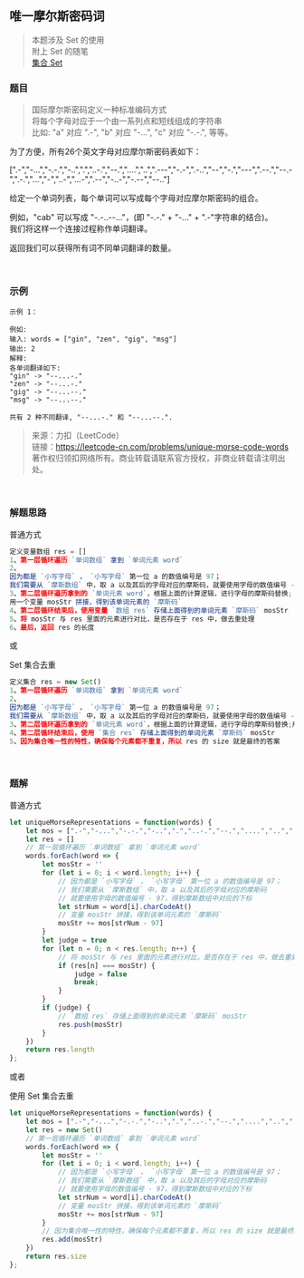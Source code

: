 ## 唯一摩尔斯密码词

>本题涉及 Set 的使用<br>
附上 Set 的随笔<br>
[集合 Set](https://www.cnblogs.com/linjunfu/p/12643533.html)

### 题目
> 国际摩尔斯密码定义一种标准编码方式<br>
> 将每个字母对应于一个由一系列点和短线组成的字符串<br>
> 比如: "a" 对应 ".-", "b" 对应 "-...", "c" 对应 "-.-.", 等等。

为了方便，所有26个英文字母对应摩尔斯密码表如下：

[".-","-...","-.-.","-..",".","..-.","--.","....","..",".---","-.-",".-..","--","-.","---",".--.","--.-",".-.","...","-","..-","...-",".--","-..-","-.--","--.."]

给定一个单词列表，每个单词可以写成每个字母对应摩尔斯密码的组合。

例如，"cab" 可以写成 "-.-..--..."，(即 "-.-." + "-..." + ".-"字符串的结合)。<br>
我们将这样一个连接过程称作单词翻译。

返回我们可以获得所有词不同单词翻译的数量。

<br>

### 示例
```
示例 1：

例如:
输入: words = ["gin", "zen", "gig", "msg"]
输出: 2
解释: 
各单词翻译如下:
"gin" -> "--...-."
"zen" -> "--...-."
"gig" -> "--...--."
"msg" -> "--...--."

共有 2 种不同翻译, "--...-." 和 "--...--.".
```
>来源：力扣（LeetCode）<br>
链接：https://leetcode-cn.com/problems/unique-morse-code-words<br>
著作权归领扣网络所有。商业转载请联系官方授权，非商业转载请注明出处。

<br>

### 解题思路
普通方式
```javascript
定义变量数组 res = []
1、第一层循环遍历 `单词数组` 拿到 `单词元素 word`
2、
因为都是 `小写字母` ， `小写字母` 第一位 a 的数值编号是 97；
我们需要从 `摩斯数组` 中，取 a 以及其后的字母对应的摩斯码，就要使用字母的数值编号 - 97，得到摩斯数组中对应的下标
3、第二层循环遍历拿到的 `单词元素 word`，根据上面的计算逻辑，进行字母的摩斯码替换;
用一个变量 mosStr 拼接，得到该单词元素的 `摩斯码`
4、第二层循环结束后，使用变量 `数组 res` 存储上面得到的单词元素 `摩斯码` mosStr
5、将 mosStr 与 res 里面的元素进行对比，是否存在于 res 中，做去重处理
6、最后，返回 res 的长度
```

或

Set 集合去重
```javascript
定义集合 res = new Set()
1、第一层循环遍历 `单词数组` 拿到 `单词元素 word`
2、
因为都是 `小写字母` ， `小写字母` 第一位 a 的数值编号是 97；
我们需要从 `摩斯数组` 中，取 a 以及其后的字母对应的摩斯码，就要使用字母的数值编号 - 97，得到摩斯数组中对应的下标
3、第二层循环遍历拿到的 `单词元素 word`，根据上面的计算逻辑，进行字母的摩斯码替换;用一个变量 mosStr 拼接，得到该单词元素的 `摩斯码`
4、第二层循环结束后，使用 `集合 res` 存储上面得到的单词元素 `摩斯码` mosStr
5、因为集合唯一性的特性，确保每个元素都不重复，所以 res 的 size 就是最终的答案
```

<br>

### 题解

普通方式
```javascript
let uniqueMorseRepresentations = function(words) {
    let mos = [".-","-...","-.-.","-..",".","..-.","--.","....","..",".---","-.-",".-..","--","-.","---",".--.","--.-",".-.","...","-","..-","...-",".--","-..-","-.--","--.."]
    let res = []
    // 第一层循环遍历 `单词数组` 拿到 `单词元素 word`
    words.forEach(word => {
        let mosStr = ''
        for (let i = 0; i < word.length; i++) {
            // 因为都是 `小写字母` ， `小写字母` 第一位 a 的数值编号是 97；
            // 我们需要从 `摩斯数组` 中，取 a 以及其后的字母对应的摩斯码
            // 就要使用字母的数值编号 - 97，得到摩斯数组中对应的下标
            let strNum = word[i].charCodeAt()
            // 变量 mosStr 拼接，得到该单词元素的 `摩斯码`
            mosStr += mos[strNum - 97]
        }
        let judge = true
        for (let n = 0; n < res.length; n++) {
            // 将 mosStr 与 res 里面的元素进行对比，是否存在于 res 中，做去重处理
            if (res[n] === mosStr) {
                judge = false
                break;
            }
        }
        if (judge) {
            // `数组 res` 存储上面得到的单词元素 `摩斯码` mosStr
            res.push(mosStr)
        }
    })
    return res.length
};
```

或者

使用 Set 集合去重
```javascript
let uniqueMorseRepresentations = function(words) {
    let mos = [".-","-...","-.-.","-..",".","..-.","--.","....","..",".---","-.-",".-..","--","-.","---",".--.","--.-",".-.","...","-","..-","...-",".--","-..-","-.--","--.."]
    let res = new Set()
    // 第一层循环遍历 `单词数组` 拿到 `单词元素 word`
    words.forEach(word => {
        let mosStr = ''
        for (let i = 0; i < word.length; i++) {
            // 因为都是 `小写字母` ， `小写字母` 第一位 a 的数值编号是 97；
            // 我们需要从 `摩斯数组` 中，取 a 以及其后的字母对应的摩斯码
            // 就要使用字母的数值编号 - 97，得到摩斯数组中对应的下标
            let strNum = word[i].charCodeAt()
            // 变量 mosStr 拼接，得到该单词元素的 `摩斯码`
            mosStr += mos[strNum - 97]
        }
        // 因为集合唯一性的特性，确保每个元素都不重复，所以 res 的 size 就是最终的答案
        res.add(mosStr)
    })
    return res.size
};
```
<br>